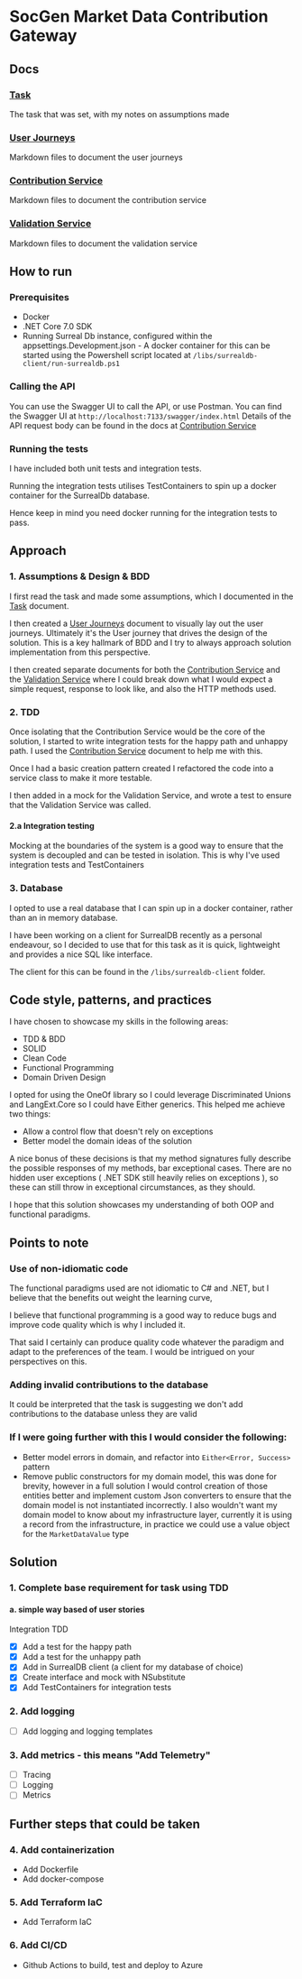 # SocGen Market Data Contribution Gateway

## Docs
### [Task](./Task.md)
The task that was set, with my notes on assumptions made

### [User Journeys](./UserJourneys.md)
Markdown files to document the user journeys

### [Contribution Service](./ContributionService.md)
Markdown files to document the contribution service

### [Validation Service](./ValidationService.md)
Markdown files to document the validation service

## How to run
### Prerequisites
- Docker
- .NET Core 7.0 SDK
- Running Surreal Db instance, configured within the appsettings.Development.json - A docker container for this can be started using the Powershell script located at `/libs/surrealdb-client/run-surrealdb.ps1`

### Calling the API
You can use the Swagger UI to call the API, or use Postman.
You can find the Swagger UI at `http://localhost:7133/swagger/index.html`
Details of the API request body can be found in the docs at [Contribution Service](./ContributionService.md)

### Running the tests
I have included both unit tests and integration tests.

Running the integration tests utilises TestContainers to spin up a docker container for the SurrealDb database.

Hence keep in mind you need docker running for the integration tests to pass.

## Approach

### 1. Assumptions & Design & BDD
I first read the task and made some assumptions, which I documented in the [Task](./Task.md) document.

I then created a [User Journeys](./UserJourneys.md) document to visually lay out the user journeys. 
Ultimately it's the User journey that drives the design of the solution. This is a key hallmark of BDD and I try to always approach solution implementation from this perspective.

I then created separate documents for both the [Contribution Service](./ContributionService.md) and the [Validation Service](./ValidationService.md) where I could break down what I would expect a simple request, response to look like, and also the HTTP methods used. 

### 2. TDD
Once isolating that the Contribution Service would be the core of the solution, I started to write integration tests for the happy path and unhappy path. I used the [Contribution Service](./ContributionService.md) document to help me with this.

Once I had a basic creation pattern created I refactored the code into a service class to make it more testable.

I then added in a mock for the Validation Service, and wrote a test to ensure that the Validation Service was called.

#### 2.a Integration testing
Mocking at the boundaries of the system is a good way to ensure that the system is decoupled and can be tested in isolation.
This is why I've used integration tests and TestContainers 

### 3. Database
I opted to use a real database that I can spin up in a docker container, rather than an in memory database.

I have been working on a client for SurrealDB recently as a personal endeavour, so I decided to use that for this task as it is quick, lightweight and provides a nice SQL like interface.

The client for this can be found in the `/libs/surrealdb-client` folder.

## Code style, patterns, and practices
I have chosen to showcase my skills in the following areas:
- TDD & BDD
- SOLID
- Clean Code
- Functional Programming
- Domain Driven Design

I opted for using the OneOf library so I could leverage Discriminated Unions and LangExt.Core so I could have Either generics. This helped me achieve two things:
- Allow a control flow that doesn't rely on exceptions
- Better model the domain ideas of the solution

A nice bonus of these decisions is that my method signatures fully describe the possible responses of my methods, bar exceptional cases. 
There are no hidden user exceptions ( .NET SDK still heavily relies on exceptions ), so these can still throw in exceptional circumstances, as they should.

I hope that this solution showcases my understanding of both OOP and functional paradigms.

## Points to note

### Use of non-idiomatic code
The functional paradigms used are not idiomatic to C# and .NET, but I believe that the benefits out weight the learning curve,

I believe that functional programming is a good way to reduce bugs and improve code quality which is why I included it. 

That said I certainly can produce quality code whatever the paradigm and adapt to the preferences of the team. 
I would be intrigued on your perspectives on this.

### Adding invalid contributions to the database
It could be interpreted that the task is suggesting we don't add contributions to the database unless they are valid

### If I were going further with this I would consider the following:
- Better model errors in domain, and refactor into `Either<Error, Success>` pattern
- Remove public constructors for my domain model, this was done for brevity, however in a full solution I would control creation of those entities better and implement custom Json converters to ensure that the domain model is not instantiated incorrectly.
I also wouldn't want my domain model to know about my infrastructure layer, currently it is using a record from the infrastructure, in practice we could use a value object for the `MarketDataValue` type

## Solution

### 1. Complete base requirement for task using TDD 
#### a. simple way based of user stories
Integration TDD
- [x] Add a test for the happy path
- [x] Add a test for the unhappy path
- [x] Add in SurrealDB client (a client for my database of choice)
- [x] Create interface and mock with NSubstitute
- [x] Add TestContainers for integration tests

### 2. Add logging
- [ ] Add logging and logging templates

### 3. Add metrics - this means "Add Telemetry"
- [ ] Tracing
- [ ] Logging 
- [ ] Metrics

## Further steps that could be taken

### 4. Add containerization
- Add Dockerfile
- Add docker-compose

### 5. Add Terraform IaC
- Add Terraform IaC
 
### 6. Add CI/CD
- Github Actions to build, test and deploy to Azure
